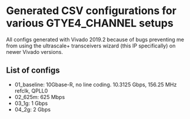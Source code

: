# Generated CSV configurations for various GTYE4_CHANNEL setups

All configs generated with Vivado 2019.2 because of bugs preventing me from using the ultrascale+ transceivers wizard (this IP specifically) on newer Vivado versions.

## List of configs

* 01_baseline: 10Gbase-R, no line coding. 10.3125 Gbps, 156.25 MHz refclk, QPLL0
* 02_625m: 625 Mbps
* 03_1g: 1 Gbps
* 04_2g: 2 Gbps
